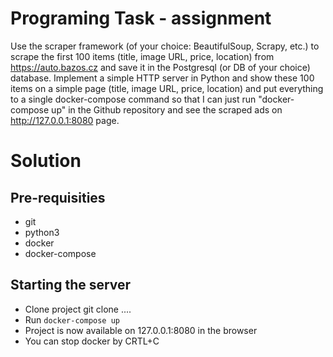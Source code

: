 # Programing Task - assignment
Use the scraper framework (of your choice: BeautifulSoup, Scrapy, etc.) to scrape the first
100 items (title, image URL, price, location) from https://auto.bazos.cz and save it in the
Postgresql (or DB of your choice) database. Implement a simple HTTP server in Python and
show these 100 items on a simple page (title, image URL, price, location) and put everything
to a single docker-compose command so that I can just run "docker-compose up" in the
Github repository and see the scraped ads on http://127.0.0.1:8080 page.

Solution
========================


Pre-requisities
--------------

- git
- python3
- docker 
- docker-compose


Starting the server
------------------------------------

  - Clone project git clone ....
  - Run `docker-compose up`
  - Project is now available on 127.0.0.1:8080 in the browser
  - You can stop docker by CRTL+C 
